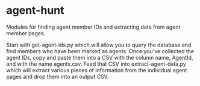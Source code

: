 # agent-hunt
Modules for finding agent member IDs and extracting data from agent member pages. 

Start with get-agent-ids.py which will allow you to query the database and find members who have been marked as agents. Once you've collected the agent IDs, copy and paste them into a CSV with the column name, AgentId, and with the name agents.csv. Feed that CSV into extract-agent-data.py which will extract various pieces of information from the individual agent pages and drop them into an output CSV.
